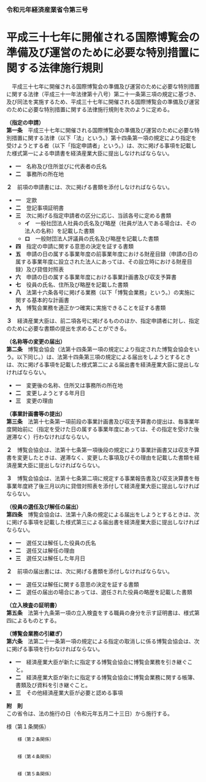 ### 令和元年経済産業省令第三号  
# 平成三十七年に開催される国際博覧会の準備及び運営のために必要な特別措置に関する法律施行規則  
　平成三十七年に開催される国際博覧会の準備及び運営のために必要な特別措置に関する法律（平成三十一年法律第十八号）第二十一条第三項の規定に基づき、及び同法を実施するため、平成三十七年に開催される国際博覧会の準備及び運営のために必要な特別措置に関する法律施行規則を次のように定める。  
  
**（指定の申請）**  
**第一条**　平成三十七年に開催される国際博覧会の準備及び運営のために必要な特別措置に関する法律（以下「法」という。）第十四条第一項の規定により指定を受けようとする者（以下「指定申請者」という。）は、次に掲げる事項を記載した様式第一による申請書を経済産業大臣に提出しなければならない。  
* **一**　名称及び住所並びに代表者の氏名  
* **二**　事務所の所在地  
  
**２**　前項の申請書には、次に掲げる書類を添付しなければならない。  
* **一**　定款  
* **二**　登記事項証明書  
* **三**　次に掲げる指定申請者の区分に応じ、当該各号に定める書類  
	* **イ**　一般社団法人社員の氏名及び略歴（社員が法人である場合は、その法人の名称）を記載した書類  
	* **ロ**　一般財団法人評議員の氏名及び略歴を記載した書類  
* **四**　指定の申請に関する意思の決定を証する書類  
* **五**　申請の日の属する事業年度の前事業年度における財産目録（申請の日の属する事業年度に設立された法人にあっては、その設立時における財産目録）及び貸借対照表  
* **六**　申請の日の属する事業年度における事業計画書及び収支予算書  
* **七**　役員の氏名、住所及び略歴を記載した書類  
* **八**　法第十六条各号に掲げる業務（以下「博覧会業務」という。）の実施に関する基本的な計画書  
* **九**　博覧会業務を適正かつ確実に実施できることを証する書類  
  
**３**　経済産業大臣は、前二項各号に掲げるもののほか、指定申請者に対し、指定のために必要な書類の提出を求めることができる。  
  
**（名称等の変更の届出）**  
**第二条**　博覧会協会（法第十四条第一項の規定により指定された博覧会協会をいう。以下同じ。）は、法第十四条第三項の規定による届出をしようとするときは、次に掲げる事項を記載した様式第二による届出書を経済産業大臣に提出しなければならない。  
* **一**　変更後の名称、住所又は事務所の所在地  
* **二**　変更しようとする年月日  
* **三**　変更の理由  
  
**（事業計画書等の提出）**  
**第三条**　法第十七条第一項前段の事業計画書及び収支予算書の提出は、毎事業年度開始前に（指定を受けた日の属する事業年度にあっては、その指定を受けた後遅滞なく）行わなければならない。  
  
**２**　博覧会協会は、法第十七条第一項後段の規定により事業計画書又は収支予算書を変更したときは、遅滞なく、変更した事項及びその理由を記載した書類を経済産業大臣に提出しなければならない。  
  
**３**　博覧会協会は、法第十七条第二項に規定する事業報告書及び収支決算書を毎事業年度終了後三月以内に貸借対照表を添付して経済産業大臣に提出しなければならない。  
  
**（役員の選任及び解任の届出）**  
**第四条**　博覧会協会は、法第十八条の規定による届出をしようとするときは、次に掲げる事項を記載した様式第三による届出書を経済産業大臣に提出しなければならない。  
* **一**　選任又は解任した役員の氏名  
* **二**　選任又は解任の理由  
* **三**　選任又は解任した年月日  
  
**２**　前項の届出書には、次に掲げる書類を添付しなければならない。  
* **一**　選任又は解任に関する意思の決定を証する書類  
* **二**　選任の届出の場合にあっては、選任された役員の略歴を記載した書類  
  
**（立入検査の証明書）**  
**第五条**　法第十九条第一項の立入検査をする職員の身分を示す証明書は、様式第四によるものとする。  
  
**（博覧会業務の引継ぎ）**  
**第六条**　法第二十一条第一項の規定による指定の取消しに係る博覧会協会は、次に掲げる事項を行わなければならない。  
* **一**　経済産業大臣が新たに指定する博覧会協会に博覧会業務を引き継ぐこと。  
* **二**　経済産業大臣が新たに指定する博覧会協会に博覧会業務に関する帳簿、書類及び資料を引き継ぐこと。  
* **三**　その他経済産業大臣が必要と認める事項  
  
**附　則**  
この省令は、法の施行の日（令和元年五月二十三日）から施行する。  
  
様（第１条関係）  

          
        様（第２条関係）  

          
        様（第４条関係）  

          
        様（第５条関係）  

          
        
          
        